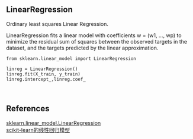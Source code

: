 ## LinearRegression
Ordinary least squares Linear Regression.

LinearRegression fits a linear model with coefficients w = (w1, …, wp) to minimize the residual sum of squares between the observed targets in the dataset, and the targets predicted by the linear approximation.

```
from sklearn.linear_model import LinearRegression

linreg = LinearRegression()
linreg.fit(X_train, y_train)
linreg.intercept_,linreg.coef_
```

&nbsp;
## References
[sklearn.linear_model.LinearRegression](https://scikit-learn.org/stable/modules/generated/sklearn.linear_model.LinearRegression.html)  
[scikit-learn的线性回归模型](https://blog.csdn.net/JasonDing1354/article/details/46340729)
